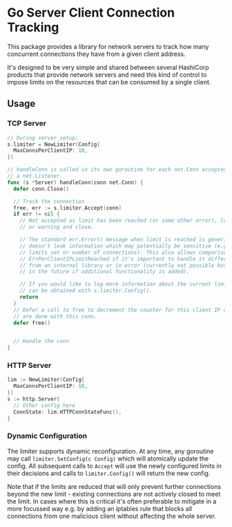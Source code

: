# Go Server Client Connection Tracking

This package provides a library for network servers to track how many
concurrent connections they have from a given client address.

It's designed to be very simple and shared between several HashiCorp products
that provide network servers and need this kind of control to impose limits on
the resources that can be consumed by a single client.

## Usage

### TCP Server

```go
// During server setup:
s.limiter = NewLimiter(Config{
  MaxConnsPerClientIP: 10,
})

```

```go
// handleConn is called in its own goroutine for each net.Conn accepted by
// a net.Listener.
func (s *Server) handleConn(conn net.Conn) {
  defer conn.Close()

  // Track the connection
  free, err := s.limiter.Accept(conn)
  if err != nil {
    // Not accepted as limit has been reached (or some other error), log error
    // or warning and close.

    // The standard err.Error() message when limit is reached is generic so it
    // doesn't leak information which may potentially be sensitive (e.g. current
    // limits set or number of connections). This also allows comparison to
    // ErrPerClientIPLimitReached if it's important to handle it differently
    // from an internal library or io error (currently not possible but might be
    // in the future if additional functionality is added).

    // If you would like to log more information about the current limit that
    // can be obtained with s.limiter.Config().
    return
  }
  // Defer a call to free to decrement the counter for this client IP once we
  // are done with this conn.
  defer free()


  // Handle the conn
}
```

### HTTP Server

```go
lim := NewLimiter(Config{
  MaxConnsPerClientIP: 10,
})
s := http.Server{
  // Other config here
  ConnState: lim.HTTPConnStateFunc(),
}
```

### Dynamic Configuration

The limiter supports dynamic reconfiguration. At any time, any goroutine may
call `limiter.SetConfig(c Config)` which will atomically update the config. All
subsequent calls to `Accept` will use the newly configured limits in their
decisions and calls to `limiter.Config()` will return the new config.

Note that if the limits are reduced that will only prevent further connections
beyond the new limit - existing connections are not actively closed to meet the
limit. In cases where this is critical it's often preferable to mitigate in a
more focussed way e.g. by adding an iptables rule that blocks all connections
from one malicious client without affecting the whole server.
